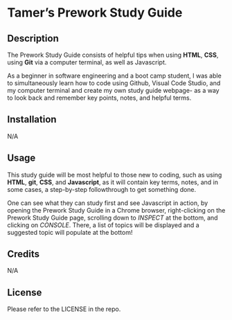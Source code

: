 # Tamer’s Prework Study Guide

## Description

The Prework Study Guide consists of helpful tips when using <strong>HTML</strong>, <strong>CSS</strong>, using <strong>Git</strong> via a computer terminal, as well as Javascript. 

As a beginner in software engineering and a boot camp student, I was able to simultaneously learn how to code using Github, Visual Code Studio, and my computer terminal and create my own study guide webpage- as a way to look back and remember key points, notes, and helpful terms.

## Installation

N/A

## Usage

This study guide will be most helpful to those new to coding, such as using <strong>HTML</strong>, <strong>git</strong>, <strong>CSS</strong>, and <strong>Javascript</strong>, as it will contain key terms, notes, and in some cases, a step-by-step followthrough to get something done. 

One can see what they can study first and see Javascript in action, by opening the Prework Study Guide in a Chrome browser, right-clicking on the Prework Study Guide page, scrolling down to <em>INSPECT</em> at the bottom, and clicking on <em>CONSOLE</em>. There, a list of topics will be displayed and a suggested topic will populate at the bottom! 

## Credits

N/A

## License

Please refer to the LICENSE in the repo. 
